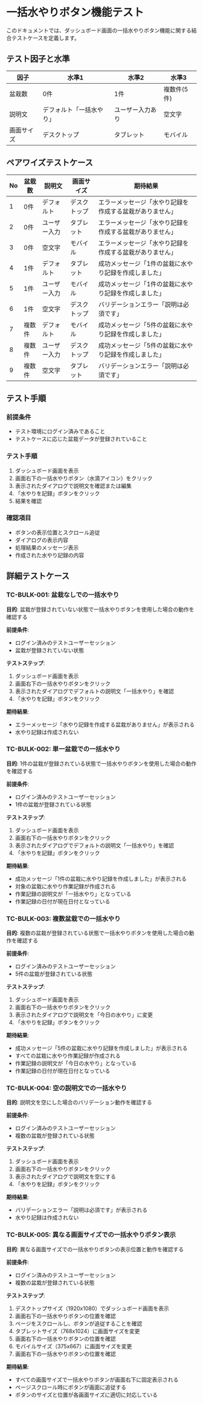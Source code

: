 # 一括水やりボタン機能テスト

このドキュメントでは、ダッシュボード画面の一括水やりボタン機能に関する結合テストケースを定義します。

## テスト因子と水準

| 因子 | 水準1 | 水準2 | 水準3 |
|------|-------|-------|-------|
| 盆栽数 | 0件 | 1件 | 複数件(5件) |
| 説明文 | デフォルト「一括水やり」 | ユーザー入力あり | 空文字 |
| 画面サイズ | デスクトップ | タブレット | モバイル |

## ペアワイズテストケース

| No | 盆栽数 | 説明文 | 画面サイズ | 期待結果 |
|----|-------|-------|----------|----------|
| 1  | 0件   | デフォルト | デスクトップ | エラーメッセージ「水やり記録を作成する盆栽がありません」 |
| 2  | 0件   | ユーザー入力 | タブレット | エラーメッセージ「水やり記録を作成する盆栽がありません」 |
| 3  | 0件   | 空文字 | モバイル | エラーメッセージ「水やり記録を作成する盆栽がありません」 |
| 4  | 1件   | デフォルト | タブレット | 成功メッセージ「1件の盆栽に水やり記録を作成しました」 |
| 5  | 1件   | ユーザー入力 | モバイル | 成功メッセージ「1件の盆栽に水やり記録を作成しました」 |
| 6  | 1件   | 空文字 | デスクトップ | バリデーションエラー「説明は必須です」 |
| 7  | 複数件 | デフォルト | モバイル | 成功メッセージ「5件の盆栽に水やり記録を作成しました」 |
| 8  | 複数件 | ユーザー入力 | デスクトップ | 成功メッセージ「5件の盆栽に水やり記録を作成しました」 |
| 9  | 複数件 | 空文字 | タブレット | バリデーションエラー「説明は必須です」 |

## テスト手順

### 前提条件
- テスト環境にログイン済みであること
- テストケースに応じた盆栽データが登録されていること

### テスト手順
1. ダッシュボード画面を表示
2. 画面右下の一括水やりボタン（水滴アイコン）をクリック
3. 表示されたダイアログで説明文を確認または編集
4. 「水やりを記録」ボタンをクリック
5. 結果を確認

### 確認項目
- ボタンの表示位置とスクロール追従
- ダイアログの表示内容
- 処理結果のメッセージ表示
- 作成された水やり記録の内容

## 詳細テストケース

### TC-BULK-001: 盆栽なしでの一括水やり

**目的**: 盆栽が登録されていない状態で一括水やりボタンを使用した場合の動作を確認する

**前提条件**:
- ログイン済みのテストユーザーセッション
- 盆栽が登録されていない状態

**テストステップ**:
1. ダッシュボード画面を表示
2. 画面右下の一括水やりボタンをクリック
3. 表示されたダイアログでデフォルトの説明文「一括水やり」を確認
4. 「水やりを記録」ボタンをクリック

**期待結果**:
- エラーメッセージ「水やり記録を作成する盆栽がありません」が表示される
- 水やり記録は作成されない

### TC-BULK-002: 単一盆栽での一括水やり

**目的**: 1件の盆栽が登録されている状態で一括水やりボタンを使用した場合の動作を確認する

**前提条件**:
- ログイン済みのテストユーザーセッション
- 1件の盆栽が登録されている状態

**テストステップ**:
1. ダッシュボード画面を表示
2. 画面右下の一括水やりボタンをクリック
3. 表示されたダイアログでデフォルトの説明文「一括水やり」を確認
4. 「水やりを記録」ボタンをクリック

**期待結果**:
- 成功メッセージ「1件の盆栽に水やり記録を作成しました」が表示される
- 対象の盆栽に水やり作業記録が作成される
- 作業記録の説明文が「一括水やり」となっている
- 作業記録の日付が現在日付となっている

### TC-BULK-003: 複数盆栽での一括水やり

**目的**: 複数の盆栽が登録されている状態で一括水やりボタンを使用した場合の動作を確認する

**前提条件**:
- ログイン済みのテストユーザーセッション
- 5件の盆栽が登録されている状態

**テストステップ**:
1. ダッシュボード画面を表示
2. 画面右下の一括水やりボタンをクリック
3. 表示されたダイアログで説明文を「今日の水やり」に変更
4. 「水やりを記録」ボタンをクリック

**期待結果**:
- 成功メッセージ「5件の盆栽に水やり記録を作成しました」が表示される
- すべての盆栽に水やり作業記録が作成される
- 作業記録の説明文が「今日の水やり」となっている
- 作業記録の日付が現在日付となっている

### TC-BULK-004: 空の説明文での一括水やり

**目的**: 説明文を空にした場合のバリデーション動作を確認する

**前提条件**:
- ログイン済みのテストユーザーセッション
- 複数の盆栽が登録されている状態

**テストステップ**:
1. ダッシュボード画面を表示
2. 画面右下の一括水やりボタンをクリック
3. 表示されたダイアログで説明文を空にする
4. 「水やりを記録」ボタンをクリック

**期待結果**:
- バリデーションエラー「説明は必須です」が表示される
- 水やり記録は作成されない

### TC-BULK-005: 異なる画面サイズでの一括水やりボタン表示

**目的**: 異なる画面サイズでの一括水やりボタンの表示位置と動作を確認する

**前提条件**:
- ログイン済みのテストユーザーセッション
- 複数の盆栽が登録されている状態

**テストステップ**:
1. デスクトップサイズ（1920x1080）でダッシュボード画面を表示
2. 画面右下の一括水やりボタンの位置を確認
3. ページをスクロールし、ボタンが追従することを確認
4. タブレットサイズ（768x1024）に画面サイズを変更
5. 画面右下の一括水やりボタンの位置を確認
6. モバイルサイズ（375x667）に画面サイズを変更
7. 画面右下の一括水やりボタンの位置を確認

**期待結果**:
- すべての画面サイズで一括水やりボタンが画面右下に固定表示される
- ページスクロール時にボタンが画面に追従する
- ボタンのサイズと位置が各画面サイズに適切に対応している
